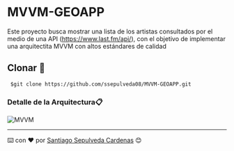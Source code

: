 # MVVM-GEOAPP

Este proyecto busca mostrar una lista de los artistas consultados por el medio de una API (https://www.last.fm/api/), con el objetivo de implementar una arquitectita MVVM con altos estándares de calidad 

## Clonar 🚀

 ```
  $git clone https://github.com/ssepulveda08/MVVM-GEOAPP.git
```

### Detalle de la Arquitectura📋

![MVVM](https://res.cloudinary.com/software-crafters/image/upload/v1544533331/posts/xamarin-forms-app-nativas-introduccion/mvvm-1-1500x482_1.png)



---
⌨️ con ❤️ por [Santiago Sepulveda Cardenas](https://github.com/ssepulveda08) 😊



